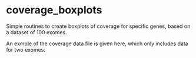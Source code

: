 # coverage_boxplots
Simple routines to create boxplots of coverage for specific genes, based on a dataset of 100 exomes.

An exmple of the coverage data file is given here, which only includes data for two exomes.
